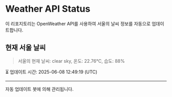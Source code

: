 
# Weather API Status

이 리포지토리는 OpenWeather API를 사용하여 서울의 날씨 정보를 자동으로 업데이트합니다.

## 현재 서울 날씨
> 서울의 현재 날씨: clear sky, 온도: 22.76°C, 습도: 88%

⏳ 업데이트 시간: 2025-06-08 12:49:19 (UTC)

---
자동 업데이트 봇에 의해 관리됩니다.
